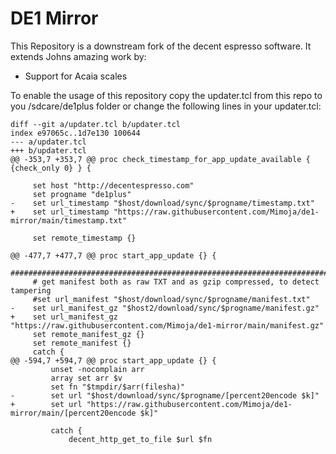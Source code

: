 # DE1 Mirror

This Repository is a downstream fork of the decent espresso software. It extends Johns
amazing work by:

- Support for Acaia scales

To enable the usage of this repository copy the updater.tcl from this repo to you /sdcare/de1plus folder
or change the following lines in your updater.tcl:

```
diff --git a/updater.tcl b/updater.tcl
index e97065c..1d7e130 100644
--- a/updater.tcl
+++ b/updater.tcl
@@ -353,7 +353,7 @@ proc check_timestamp_for_app_update_available { {check_only 0} } {
 
     set host "http://decentespresso.com"
     set progname "de1plus"
-    set url_timestamp "$host/download/sync/$progname/timestamp.txt"    
+    set url_timestamp "https://raw.githubusercontent.com/Mimoja/de1-mirror/main/timestamp.txt"
 
     set remote_timestamp {}
 
@@ -477,7 +477,7 @@ proc start_app_update {} {
     ##############################################################################################################
     # get manifest both as raw TXT and as gzip compressed, to detect tampering 
     #set url_manifest "$host/download/sync/$progname/manifest.txt"
-    set url_manifest_gz "$host2/download/sync/$progname/manifest.gz"
+    set url_manifest_gz "https://raw.githubusercontent.com/Mimoja/de1-mirror/main/manifest.gz"
     set remote_manifest_gz {}
     set remote_manifest {}
     catch {
@@ -594,7 +594,7 @@ proc start_app_update {} {
         unset -nocomplain arr
         array set arr $v
         set fn "$tmpdir/$arr(filesha)"
-        set url "$host/download/sync/$progname/[percent20encode $k]"
+        set url "https://raw.githubusercontent.com/Mimoja/de1-mirror/main/[percent20encode $k]"
         
         catch {
             decent_http_get_to_file $url $fn
```
